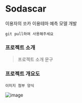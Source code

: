 # Sodascar

이용자의 쏘카 이용테마 예측 모델 개발 
```
git pull하여 사용해주세요
```
### 프로젝트 소개
> 프로젝트 소개 문구
### 프로젝트 개요도
```
이미지 첨부 양식
```
![image](https://user-images.githubusercontent.com/65028694/148731329-0ed979ad-090c-43c8-9ee2-f5315e8ef31f.png)
